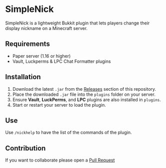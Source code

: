 # SimpleNick

SimpleNick is a lightweight Bukkit plugin that lets players change their display nickname on a Minecraft server.

## Requirements

- Paper server (1.16 or higher)
- Vault, Luckperms & LPC Chat Formatter plugins

## Installation

1. Download the latest `.jar` from the [Releases](https://github.com/DrkkDev/SimpleNick/releases/) section of this repository.
2. Place the downloaded `.jar` file into the `plugins` folder on your server.
3. Ensure **Vault**, **LuckPerms**, and **LPC** plugins are also installed in `plugins`.
4. Start or restart your server to load the plugin.

## Use

Use `/nickhelp` to have the list of the commands of the plugin.

## Contribution

If you want to collaborate please open a [Pull Request](https://github.com/DrkkDev/SimpleNick/pulls)
